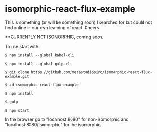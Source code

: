 # isomorphic-react-flux-example
This is something (or will be something soon) I searched for but could not find online in our own learning of react. Cheers.

**CURRENTLY NOT ISOMORPHIC, coming soon.

To use start with:

```
$ npm install --global babel-cli

$ npm install --global gulp-cli

$ git clone https://github.com/metastudiosinc/isomorphic-react-flux-example.git

$ cd isomorphic-react-flux-example

$ npm install

$ gulp

$ npm start
```

In the browser go to "localhost:8080" for non-isomorphic and "localhost:8080/isomorphic" for the isomorphic.
